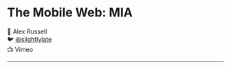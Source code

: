 # The Mobile Web: MIA

:bust_in_silhouette: Alex Russell  
:bird:               [@slightlylate](https://twitter.com/slightlylate)  
:tv:                 Vimeo

---

